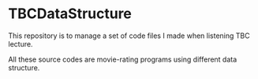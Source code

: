 # TBCDataStructure

This repository is to manage a set of code files I made when listening TBC lecture.

All these source codes are movie-rating programs using different data structure.
